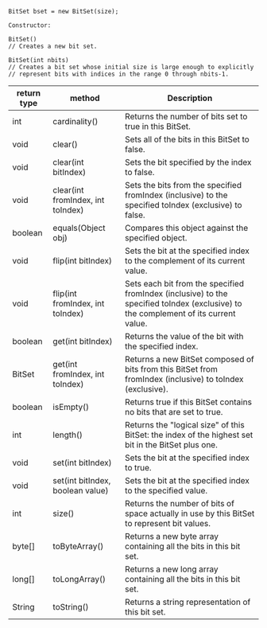 ~~~
BitSet bset = new BitSet(size);

Constructor:

BitSet()
// Creates a new bit set.

BitSet(int nbits)
// Creates a bit set whose initial size is large enough to explicitly
// represent bits with indices in the range 0 through nbits-1.
~~~

| return type | method | Description |
| ----------- | ------ | ----------- |
| int | cardinality() | Returns the number of bits set to true in this BitSet. |
| void | clear() | Sets all of the bits in this BitSet to false. |
| void | clear(int bitIndex) | Sets the bit specified by the index to false. |
| void | clear(int fromIndex, int toIndex) | Sets the bits from the specified fromIndex (inclusive) to the specified toIndex (exclusive) to false. |
| boolean | equals(Object obj) | Compares this object against the specified object. |
| void | flip(int bitIndex) | Sets the bit at the specified index to the complement of its current value. |
| void | flip(int fromIndex, int toIndex) | Sets each bit from the specified fromIndex (inclusive) to the specified toIndex (exclusive) to the complement of its current value. |
| boolean | get(int bitIndex) | Returns the value of the bit with the specified index. |
| BitSet | get(int fromIndex, int toIndex) | Returns a new BitSet composed of bits from this BitSet from fromIndex (inclusive) to toIndex (exclusive). |
| boolean | isEmpty() | Returns true if this BitSet contains no bits that are set to true. |
| int | length() | Returns the "logical size" of this BitSet: the index of the highest set bit in the BitSet plus one. |
| void | set(int bitIndex) | Sets the bit at the specified index to true. |
| void | set(int bitIndex, boolean value) | Sets the bit at the specified index to the specified value. |
| int	| size() | Returns the number of bits of space actually in use by this BitSet to represent bit values. |
| byte[] | toByteArray() | Returns a new byte array containing all the bits in this bit set. |
| long[] | toLongArray() | Returns a new long array containing all the bits in this bit set. |
| String | toString() | Returns a string representation of this bit set. |

